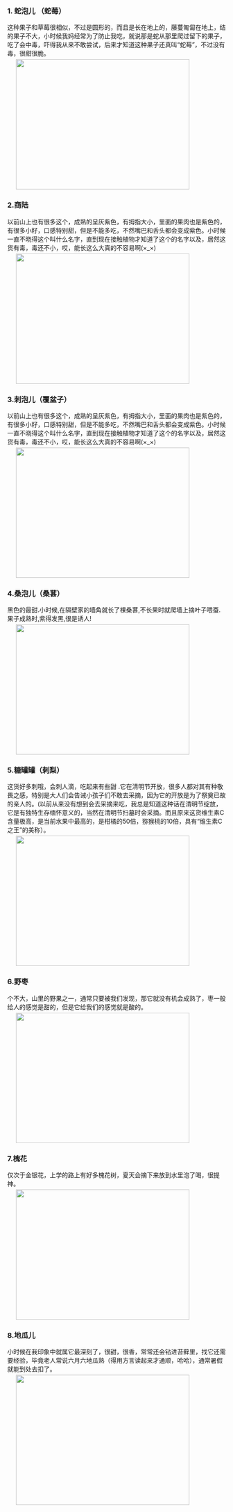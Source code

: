 
### 1.  蛇泡儿 （蛇莓）

这种果子和草莓很相似，不过是圆形的，而且是长在地上的，藤蔓匍匐在地上，结的果子不大，小时候我妈经常为了防止我吃，就说那是蛇从那里爬过留下的果子，吃了会中毒，吓得我从来不敢尝试，后来才知道这种果子还真叫“蛇莓”，不过没有毒，很甜很脆。

<img class="img" src="https://picd.zhimg.com/80/6420a150c8ff3eb5f1ca5199ef6a336b_720w.webp?source=1940ef5c" data-fancybox="gallery" />


### 2.商陆

以前山上也有很多这个，成熟的呈灰紫色，有拇指大小，里面的果肉也是紫色的，有很多小籽，口感特别甜，但是不能多吃，不然嘴巴和舌头都会变成紫色。小时候一直不晓得这个叫什么名字，直到现在接触植物才知道了这个的名字以及，居然这货有毒，毒还不小，哎，能长这么大真的不容易啊(×_×)

<img class="img" src="https://picd.zhimg.com/80/64844c23626a8961b12e02670572bdf1_720w.webp?source=1940ef5c" data-fancybox="gallery" />

### 3.刺泡儿（覆盆子）

以前山上也有很多这个，成熟的呈灰紫色，有拇指大小，里面的果肉也是紫色的，有很多小籽，口感特别甜，但是不能多吃，不然嘴巴和舌头都会变成紫色。小时候一直不晓得这个叫什么名字，直到现在接触植物才知道了这个的名字以及，居然这货有毒，毒还不小，哎，能长这么大真的不容易啊(×_×)

<img class="img" src="https://picd.zhimg.com/80/49f9bd44f3ff4828ebca2b1804007e96_720w.webp?source=1940ef5c" data-fancybox="gallery" />

### 4.桑泡儿（桑葚）

黑色的最甜.小时候,在隔壁家的墙角就长了棵桑葚,不长果时就爬墙上摘叶子喂蚕.果子成熟时,紫得发黑,很是诱人!

<img class="img" src="https://picd.zhimg.com/80/053513302649bab0883c828ef67a7453_720w.webp?source=1940ef5c" data-fancybox="gallery" />

### 5.糖罐罐（刺梨）

这货好多刺哦，会刺人滴，吃起来有些甜 .它在清明节开放，很多人都对其有种敬畏之感，特别是大人们会告诫小孩子们不敢去采摘，因为它的开放是为了祭奠已故的亲人的。(以前从来没有想到会去采摘来吃，我总是知道这种话在清明节绽放，它是有独特生存缅怀意义的，当然在清明节扫墓时会采摘。而且原来这货维生素C含量极高，是当前水果中最高的，是柑橘的50倍，猕猴桃的10倍，具有“维生素C之王”的美称）。

<img class="img" src="https://pic1.zhimg.com/80/a4f1e626de5645fac41b0ecfe857881f_720w.webp?source=1940ef5c" data-fancybox="gallery" />

### 6.野枣

个不大，山里的野果之一，通常只要被我们发现，那它就没有机会成熟了，枣一般给人的感觉是甜的，但是它给我们的感觉就是酸的。

<img class="img" src="https://picd.zhimg.com/80/08170bfddc92c7a101eee096b762aad5_720w.webp?source=1940ef5c" data-fancybox="gallery" />

### 7.槐花

仅次于金银花，上学的路上有好多槐花树，夏天会摘下来放到水里泡了喝，很提神。

<img class="img" src="https://picd.zhimg.com/80/b7db524ad6bcb0593e3e8c6d87c70f5d_720w.webp?source=1940ef5c" data-fancybox="gallery" />

### 8.地瓜儿

小时候在我印象中就属它最深刻了，很甜，很香，常常还会钻进苔藓里，找它还需要经验，毕竟老人常说六月六地瓜熟（得用方言读起来才通顺，哈哈），通常暑假就能到处去扣了。

<img class="img" src="https://picd.zhimg.com/80/7f133d1ed4918b7d30131edfc4a0b58c_720w.webp?source=1940ef5c" data-fancybox="gallery" />















<style>
    .img{
        display:inline-block;
        margin-top:-10px;
        margin-left:20px;
        width:400px;
        height:300px;
    }
    </style>


